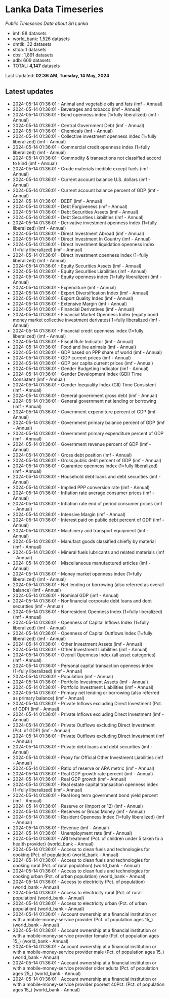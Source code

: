 # Lanka Data Timeseries
*Public Timeseries Data about Sri Lanka*

* imf: 88 datasets
* world_bank: 1,526 datasets
* dmtlk: 32 datasets
* sltda: 1 datasets
* cbsl: 1,891 datasets
* adb: 609 datasets
* TOTAL: **4,147** datasets

Last Updated: **02:36 AM, Tuesday, 14 May, 2024**

## Latest updates

* 2024-05-14 01:36:01 - Animal and vegetable oils and fats (imf - Annual)
* 2024-05-14 01:36:01 - Beverages and tobacco (imf - Annual)
* 2024-05-14 01:36:01 - Bond openness index (1=fully liberalized) (imf - Annual)
* 2024-05-14 01:36:01 - Central Government Debt (imf - Annual)
* 2024-05-14 01:36:01 - Chemicals (imf - Annual)
* 2024-05-14 01:36:01 - Collective investment openness index (1=fully liberalized) (imf - Annual)
* 2024-05-14 01:36:01 - Commercial credit openness index (1=fully liberalized) (imf - Annual)
* 2024-05-14 01:36:01 - Commodity & transactions not classified accord to kind (imf - Annual)
* 2024-05-14 01:36:01 - Crude materials inedible except fuels (imf - Annual)
* 2024-05-14 01:36:01 - Current account balance U.S. dollars (imf - Annual)
* 2024-05-14 01:36:01 - Current account balance percent of GDP (imf - Annual)
* 2024-05-14 01:36:01 - DEBT (imf - Annual)
* 2024-05-14 01:36:01 - Debt Forgiveness (imf - Annual)
* 2024-05-14 01:36:01 - Debt Securities Assets (imf - Annual)
* 2024-05-14 01:36:01 - Debt Securities Liabilities (imf - Annual)
* 2024-05-14 01:36:01 - Derivative investment openness index (1=fully liberalized) (imf - Annual)
* 2024-05-14 01:36:01 - Direct Investment Abroad (imf - Annual)
* 2024-05-14 01:36:01 - Direct Investment In Country (imf - Annual)
* 2024-05-14 01:36:01 - Direct investment liquidation openness index (1=fully liberalized) (imf - Annual)
* 2024-05-14 01:36:01 - Direct investment openness index (1=fully liberalized) (imf - Annual)
* 2024-05-14 01:36:01 - Equity Securities Assets (imf - Annual)
* 2024-05-14 01:36:01 - Equity Securities Liabilities (imf - Annual)
* 2024-05-14 01:36:01 - Equity openness index (1=fully liberalized) (imf - Annual)
* 2024-05-14 01:36:01 - Expenditure (imf - Annual)
* 2024-05-14 01:36:01 - Export Diversification Index (imf - Annual)
* 2024-05-14 01:36:01 - Export Quality Index (imf - Annual)
* 2024-05-14 01:36:01 - Extensive Margin (imf - Annual)
* 2024-05-14 01:36:01 - Financial Derivatives (imf - Annual)
* 2024-05-14 01:36:01 - Financial Market Openness Index (equity bond money market collective investment derivates) 1=fully liberalized (imf - Annual)
* 2024-05-14 01:36:01 - Financial credit openness index (1=fully liberalized) (imf - Annual)
* 2024-05-14 01:36:01 - Fiscal Rule Indicator (imf - Annual)
* 2024-05-14 01:36:01 - Food and live animals (imf - Annual)
* 2024-05-14 01:36:01 - GDP based on PPP share of world (imf - Annual)
* 2024-05-14 01:36:01 - GDP current prices (imf - Annual)
* 2024-05-14 01:36:01 - GDP per capita current prices (imf - Annual)
* 2024-05-14 01:36:01 - Gender Budgeting Indicator (imf - Annual)
* 2024-05-14 01:36:01 - Gender Development Index (GDI) Time Consistent (imf - Annual)
* 2024-05-14 01:36:01 - Gender Inequality Index (GII) Time Consistent (imf - Annual)
* 2024-05-14 01:36:01 - General government gross debt (imf - Annual)
* 2024-05-14 01:36:01 - General government net lending or borrowing (imf - Annual)
* 2024-05-14 01:36:01 - Government expenditure percent of GDP (imf - Annual)
* 2024-05-14 01:36:01 - Government primary balance percent of GDP (imf - Annual)
* 2024-05-14 01:36:01 - Government primary expenditure percent of GDP (imf - Annual)
* 2024-05-14 01:36:01 - Government revenue percent of GDP (imf - Annual)
* 2024-05-14 01:36:01 - Gross debt position (imf - Annual)
* 2024-05-14 01:36:01 - Gross public debt percent of GDP (imf - Annual)
* 2024-05-14 01:36:01 - Guarantee openness index (1=fully liberalized) (imf - Annual)
* 2024-05-14 01:36:01 - Household debt loans and debt securities (imf - Annual)
* 2024-05-14 01:36:01 - Implied PPP conversion rate (imf - Annual)
* 2024-05-14 01:36:01 - Inflation rate average consumer prices (imf - Annual)
* 2024-05-14 01:36:01 - Inflation rate end of period consumer prices (imf - Annual)
* 2024-05-14 01:36:01 - Intensive Margin (imf - Annual)
* 2024-05-14 01:36:01 - Interest paid on public debt percent of GDP (imf - Annual)
* 2024-05-14 01:36:01 - Machinery and transport equipment (imf - Annual)
* 2024-05-14 01:36:01 - Manufact goods classified chiefly by material (imf - Annual)
* 2024-05-14 01:36:01 - Mineral fuels lubricants and related materials (imf - Annual)
* 2024-05-14 01:36:01 - Miscellaneous manufactured articles (imf - Annual)
* 2024-05-14 01:36:01 - Money market openness index (1=fully liberalized) (imf - Annual)
* 2024-05-14 01:36:01 - Net lending or borrowing (also referred as overall balance) (imf - Annual)
* 2024-05-14 01:36:01 - Nominal GDP (imf - Annual)
* 2024-05-14 01:36:01 - Nonfinancial corporate debt loans and debt securities (imf - Annual)
* 2024-05-14 01:36:01 - Nonresident Openness Index (1=fully liberalized) (imf - Annual)
* 2024-05-14 01:36:01 - Openness of Capital Inflows Index (1=fully liberalized) (imf - Annual)
* 2024-05-14 01:36:01 - Openness of Capital Outflows Index (1=fully liberalized) (imf - Annual)
* 2024-05-14 01:36:01 - Other Investment Assets (imf - Annual)
* 2024-05-14 01:36:01 - Other Investment Liabilities (imf - Annual)
* 2024-05-14 01:36:01 - Overall Openness Index (all asset categories) (imf - Annual)
* 2024-05-14 01:36:01 - Personal capital transaction openness index (1=fully liberalized) (imf - Annual)
* 2024-05-14 01:36:01 - Population (imf - Annual)
* 2024-05-14 01:36:01 - Portfolio Investment Assets (imf - Annual)
* 2024-05-14 01:36:01 - Portfolio Investment Liabilities (imf - Annual)
* 2024-05-14 01:36:01 - Primary net lending or borrowing (also referred as primary balance) (imf - Annual)
* 2024-05-14 01:36:01 - Private Inflows excluding Direct Investment (Pct. of GDP) (imf - Annual)
* 2024-05-14 01:36:01 - Private Inflows excluding Direct Investment (imf - Annual)
* 2024-05-14 01:36:01 - Private Outflows excluding Direct Investment (Pct. of GDP) (imf - Annual)
* 2024-05-14 01:36:01 - Private Outflows excluding Direct Investment (imf - Annual)
* 2024-05-14 01:36:01 - Private debt loans and debt securities (imf - Annual)
* 2024-05-14 01:36:01 - Proxy for Official Other Investment Liabilities (imf - Annual)
* 2024-05-14 01:36:01 - Ratio of reserve or ARA metric (imf - Annual)
* 2024-05-14 01:36:01 - Real GDP growth rate percent (imf - Annual)
* 2024-05-14 01:36:01 - Real GDP growth (imf - Annual)
* 2024-05-14 01:36:01 - Real estate capital transaction openness index (1=fully liberalized) (imf - Annual)
* 2024-05-14 01:36:01 - Real long term government bond yield percent (imf - Annual)
* 2024-05-14 01:36:01 - Reserve or (Import or 12) (imf - Annual)
* 2024-05-14 01:36:01 - Reserves or Broad Money (imf - Annual)
* 2024-05-14 01:36:01 - Resident Openness Index (1=fully liberalized) (imf - Annual)
* 2024-05-14 01:36:01 - Revenue (imf - Annual)
* 2024-05-14 01:36:01 - Unemployment rate (imf - Annual)
* 2024-05-14 01:36:01 - ARI treatment (Pct. of children under 5 taken to a health provider) (world_bank - Annual)
* 2024-05-14 01:36:01 - Access to clean fuels and technologies for cooking (Pct. of population) (world_bank - Annual)
* 2024-05-14 01:36:01 - Access to clean fuels and technologies for cooking rural (Pct. of rural population) (world_bank - Annual)
* 2024-05-14 01:36:01 - Access to clean fuels and technologies for cooking urban (Pct. of urban population) (world_bank - Annual)
* 2024-05-14 01:36:01 - Access to electricity (Pct. of population) (world_bank - Annual)
* 2024-05-14 01:36:01 - Access to electricity rural (Pct. of rural population) (world_bank - Annual)
* 2024-05-14 01:36:01 - Access to electricity urban (Pct. of urban population) (world_bank - Annual)
* 2024-05-14 01:36:01 - Account ownership at a financial institution or with a mobile-money-service provider (Pct. of population ages 15_) (world_bank - Annual)
* 2024-05-14 01:36:01 - Account ownership at a financial institution or with a mobile-money-service provider female (Pct. of population ages 15_) (world_bank - Annual)
* 2024-05-14 01:36:01 - Account ownership at a financial institution or with a mobile-money-service provider male (Pct. of population ages 15_) (world_bank - Annual)
* 2024-05-14 01:36:01 - Account ownership at a financial institution or with a mobile-money-service provider older adults (Pct. of population ages 25_) (world_bank - Annual)
* 2024-05-14 01:36:01 - Account ownership at a financial institution or with a mobile-money-service provider poorest 40Pct. (Pct. of population ages 15_) (world_bank - Annual)